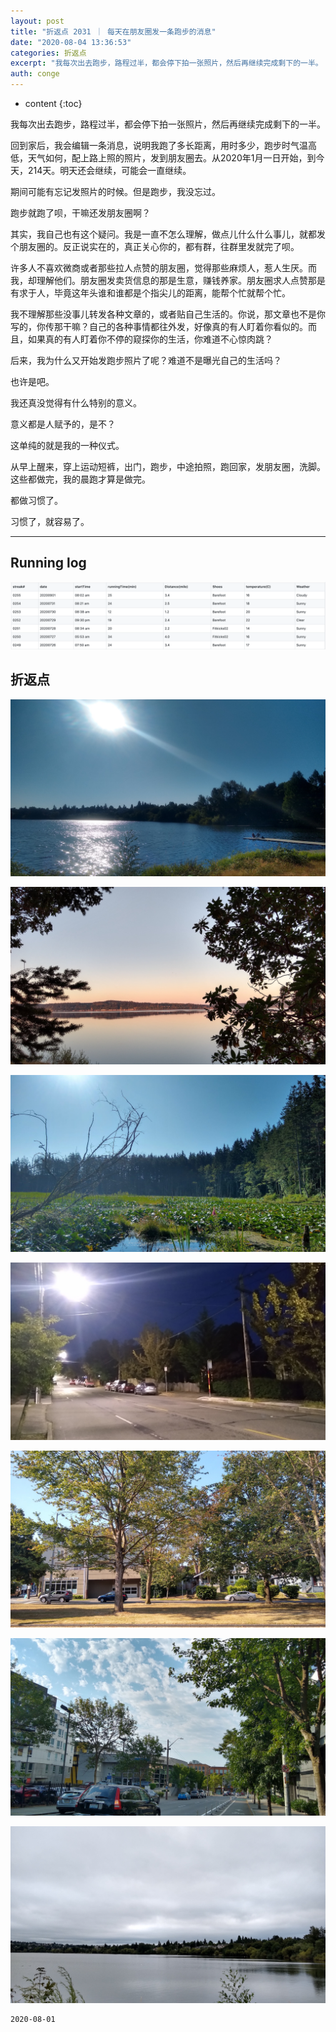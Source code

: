 ```yaml
---
layout: post
title: "折返点 2031 ｜ 每天在朋友圈发一条跑步的消息"
date: "2020-08-04 13:36:53"
categories: 折返点
excerpt: "我每次出去跑步，路程过半，都会停下拍一张照片，然后再继续完成剩下的一半。 回到家后，我会编辑一条消息，说明我跑了多长距离，用时多少，跑步时气温高..."
auth: conge
---
```

* content
{:toc}

我每次出去跑步，路程过半，都会停下拍一张照片，然后再继续完成剩下的一半。

回到家后，我会编辑一条消息，说明我跑了多长距离，用时多少，跑步时气温高低，天气如何，配上路上照的照片，发到朋友圈去。从2020年1月一日开始，到今天，214天。明天还会继续，可能会一直继续。

期间可能有忘记发照片的时候。但是跑步，我没忘过。

跑步就跑了呗，干嘛还发朋友圈啊？

其实，我自己也有这个疑问。我是一直不怎么理解，做点儿什么什么事儿，就都发个朋友圈的。反正说实在的，真正关心你的，都有群，往群里发就完了呗。

许多人不喜欢微商或者那些拉人点赞的朋友圈，觉得那些麻烦人，惹人生厌。而我，却理解他们。朋友圈发卖货信息的那是生意，赚钱养家。朋友圈求人点赞那是有求于人，毕竟这年头谁和谁都是个指尖儿的距离，能帮个忙就帮个忙。

我不理解那些没事儿转发各种文章的，或者贴自己生活的。你说，那文章也不是你写的，你传那干嘛？自己的各种事情都往外发，好像真的有人盯着你看似的。而且，如果真的有人盯着你不停的窥探你的生活，你难道不心惊肉跳？

后来，我为什么又开始发跑步照片了呢？难道不是曝光自己的生活吗？

也许是吧。

我还真没觉得有什么特别的意义。

意义都是人赋予的，是不？

这单纯的就是我的一种仪式。

从早上醒来，穿上运动短裤，出门，跑步，中途拍照，跑回家，发朋友圈，洗脚。这些都做完，我的晨跑才算是做完。

都做习惯了。

习惯了，就容易了。

-----

## Running log
![Running log, week 31, 2020](/assets/images/折返点/118382-f4ff0227c657b0fd.png)

## 折返点


![20200726.jpg](/assets/images/折返点/118382-d6344d89988c1127.jpg)

![20200727.jpg](/assets/images/折返点/118382-0b96e99fb8442df9.jpg)

![20200728.jpg](/assets/images/折返点/118382-6acc2a373810e83d.jpg)

![20200729.jpg](/assets/images/折返点/118382-ea9bdfb7111628f7.jpg)

![20200730.jpg](/assets/images/折返点/118382-f71c781471c84bc3.jpg)

![20200731.jpg](/assets/images/折返点/118382-6475a9b011e5b143.jpg)

![20200801.jpg](/assets/images/折返点/118382-166a9a3c7f8caa65.jpg)


```
2020-08-01
```
